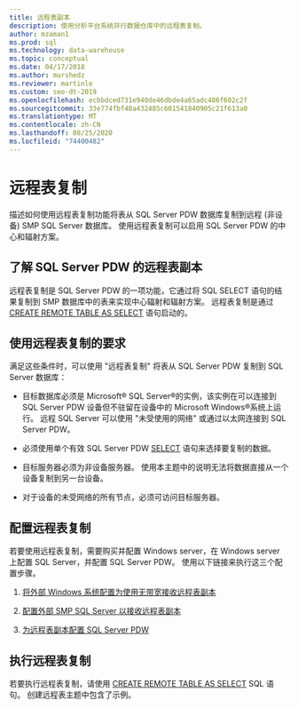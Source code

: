 ```yaml
---
title: 远程表副本
description: 使用分析平台系统并行数据仓库中的远程表复制。
author: mzaman1
ms.prod: sql
ms.technology: data-warehouse
ms.topic: conceptual
ms.date: 04/17/2018
ms.author: murshedz
ms.reviewer: martinle
ms.custom: seo-dt-2019
ms.openlocfilehash: ecbbdced731e940de46dbde4a65adc486f602c2f
ms.sourcegitcommit: 33e774fbf48a432485c601541840905c21f613a0
ms.translationtype: MT
ms.contentlocale: zh-CN
ms.lasthandoff: 08/25/2020
ms.locfileid: "74400482"
---
```

# <a name="remote-table-copy"></a>远程表复制
描述如何使用远程表复制功能将表从 SQL Server PDW 数据库复制到远程 (非设备) SMP SQL Server 数据库。 使用远程表复制可以启用 SQL Server PDW 的中心和辐射方案。  
  
## <a name="understand-remote-table-copy-for-sql-server-pdw"></a><a name="BasicsPDE"></a>了解 SQL Server PDW 的远程表副本  
远程表复制是 SQL Server PDW 的一项功能，它通过将 SQL SELECT 语句的结果复制到 SMP 数据库中的表来实现中心辐射和辐射方案。 远程表复制是通过 [CREATE REMOTE TABLE AS SELECT](../t-sql/statements/create-remote-table-as-select-parallel-data-warehouse.md) 语句启动的。  
  
## <a name="requirements-for-using-remote-table-copy"></a><a name="BasicsPrerequisites"></a>使用远程表复制的要求  
满足这些条件时，可以使用 "远程表复制" 将表从 SQL Server PDW 复制到 SQL Server 数据库：  
  
-   目标数据库必须是 Microsoft® SQL Server®的实例，该实例在可以连接到 SQL Server PDW 设备但不驻留在设备中的 Microsoft Windows®系统上运行。 远程 SQL Server 可以使用 "未受使用的网络" 或通过以太网连接到 SQL Server PDW。  
  
-   必须使用单个有效 SQL Server PDW [SELECT](../t-sql/queries/select-transact-sql.md) 语句来选择要复制的数据。  
  
-   目标服务器必须为非设备服务器。 使用本主题中的说明无法将数据直接从一个设备复制到另一台设备。  
  
-   对于设备的未受网络的所有节点，必须可访问目标服务器。  
  
## <a name="configure-remote-table-copy"></a><a name="ConfigureRemote"></a>配置远程表复制  
若要使用远程表复制，需要购买并配置 Windows server，在 Windows server 上配置 SQL Server，并配置 SQL Server PDW。 使用以下链接来执行这三个配置步骤。  
  
1.  [将外部 Windows 系统配置为使用无带宽接收远程表副本](configure-an-external-windows-system-to-receive-remote-table-copies-using-infiniband.md)  
  
2.  [配置外部 SMP SQL Server 以接收远程表副本](configure-an-external-smp-sql-server-to-receive-remote-table-copies.md)  
  
3.  [为远程表副本配置 SQL Server PDW](configure-sql-server-pdw-for-remote-table-copies.md)  
  
## <a name="perform-a-remote-table-copy"></a><a name="PerformRemote"></a>执行远程表复制  
若要执行远程表复制，请使用 [CREATE REMOTE TABLE AS SELECT](../t-sql/statements/create-remote-table-as-select-parallel-data-warehouse.md) SQL 语句。 创建远程表主题中包含了示例。  
  
<!-- MISSING LINKS 
## See Also  
[Common Metadata Query Examples &#40;SQL Server PDW&#41;](../sqlpdw/common-metadata-query-examples-sql-server-pdw.md)  
-->
  
